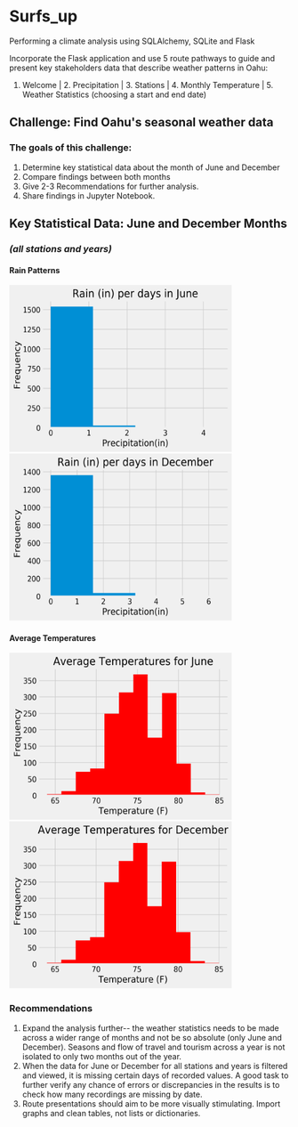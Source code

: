 # Surfs_up
Performing a climate analysis using SQLAlchemy, SQLite and Flask

Incorporate the Flask application and use 5 route pathways to guide and present key stakeholders data that describe weather patterns in Oahu:
1. Welcome | 2. Precipitation | 3. Stations | 4. Monthly Temperature | 5. Weather Statistics (choosing a start and end date)

## Challenge: Find Oahu's seasonal weather data 
### The goals of this challenge:
1. Determine key statistical data about the month of June and December
2. Compare findings between both months
3. Give 2-3 Recommendations for further analysis.
4. Share findings in Jupyter Notebook.

## Key Statistical Data: June and December Months
### *(all stations and years)*
#### Rain Patterns
<img src="https://github.com/elenaguilarv/Surfs_up/blob/master/hist_graphs/june_rain.png" width="400" height="300"> <img src="https://github.com/elenaguilarv/Surfs_up/blob/master/hist_graphs/december_rain.png" width="400" height="300">

#### Average Temperatures
<img src="https://github.com/elenaguilarv/Surfs_up/blob/master/hist_graphs/june_temp.png" width="400" height="300"> <img src="https://github.com/elenaguilarv/Surfs_up/blob/master/hist_graphs/december_temp.png" width="400" height="300">




### Recommendations
1. Expand the analysis further-- the weather statistics needs to be made across a wider range of months and not be so absolute (only June and December). Seasons and flow of travel and tourism across a year is not isolated to only two months out of the year.
2. When the data for June or December for all stations and years is filtered and viewed, it is missing certain days of recorded values. A good task to further verify any chance of errors or discrepancies in the results is to check how many recordings are missing by date. 
3. Route presentations should aim to be more visually stimulating. Import graphs and clean tables, not lists or dictionaries.

